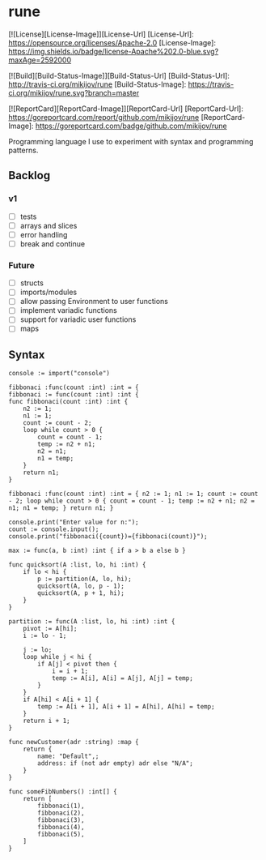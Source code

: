 # rune

[![License][License-Image]][License-Url]
[License-Url]: https://opensource.org/licenses/Apache-2.0
[License-Image]: https://img.shields.io/badge/license-Apache%202.0-blue.svg?maxAge=2592000

[![Build][Build-Status-Image]][Build-Status-Url]
[Build-Status-Url]: http://travis-ci.org/mikijov/rune
[Build-Status-Image]: https://travis-ci.org/mikijov/rune.svg?branch=master

[![ReportCard][ReportCard-Image]][ReportCard-Url]
[ReportCard-Url]: https://goreportcard.com/report/github.com/mikijov/rune
[ReportCard-Image]: https://goreportcard.com/badge/github.com/mikijov/rune

Programming language I use to experiment with syntax and programming patterns.

## Backlog

### v1

- [ ] tests
- [ ] arrays and slices
- [ ] error handling
- [ ] break and continue

### Future

- [ ] structs
- [ ] imports/modules
- [ ] allow passing Environment to user functions
- [ ] implement variadic functions
- [ ] support for variadic user functions
- [ ] maps

## Syntax

```
console := import("console")

fibbonaci :func(count :int) :int = {
fibbonaci := func(count :int) :int {
func fibbonaci(count :int) :int {
    n2 := 1;
    n1 := 1;
    count := count - 2;
    loop while count > 0 {
        count = count - 1;
        temp := n2 + n1;
        n2 = n1;
        n1 = temp;
    }
    return n1;
}

fibbonaci :func(count :int) :int = { n2 := 1; n1 := 1; count := count - 2; loop while count > 0 { count = count - 1; temp := n2 + n1; n2 = n1; n1 = temp; } return n1; }

console.print("Enter value for n:");
count := console.input();
console.print("fibbonaci({count})={fibbonaci(count)}");

max := func(a, b :int) :int { if a > b a else b }

func quicksort(A :list, lo, hi :int) {
    if lo < hi {
        p := partition(A, lo, hi);
        quicksort(A, lo, p - 1);
        quicksort(A, p + 1, hi);
    }
}

partition := func(A :list, lo, hi :int) :int {
    pivot := A[hi];
    i := lo - 1;

    j := lo;
    loop while j < hi {
        if A[j] < pivot then {
            i = i + 1;
            temp := A[i], A[i] = A[j], A[j] = temp;
        }
    }
    if A[hi] < A[i + 1] {
        temp := A[i + 1], A[i + 1] = A[hi], A[hi] = temp;
    }
    return i + 1;
}

func newCustomer(adr :string) :map {
    return {
        name: "Default",;
        address: if (not adr empty) adr else "N/A";
    }
}

func someFibNumbers() :int[] {
    return [
        fibbonaci(1),
        fibbonaci(2),
        fibbonaci(3),
        fibbonaci(4),
        fibbonaci(5),
    ]
}
```

<!-- vim: set expandtab ts=4 sw=4 sts=4 tw=80 : -->
